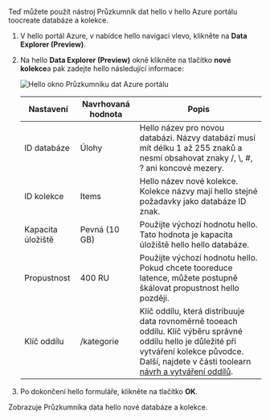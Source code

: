 Teď můžete použít nástroj Průzkumník dat hello v hello Azure portálu toocreate databáze a kolekce. 

1. V hello portál Azure, v nabídce hello navigaci vlevo, klikněte na **Data Explorer (Preview)**. 

2. Na hello **Data Explorer (Preview)** okně klikněte na tlačítko **nové kolekce**a pak zadejte hello následující informace:

    ![Hello okno Průzkumníku dat Azure portálu](./media/cosmos-db-create-collection/azure-cosmosdb-data-explorer.png)

    Nastavení|Navrhovaná hodnota|Popis
    ---|---|---
    ID databáze|Úlohy|Hello název pro novou databázi. Názvy databází musí mít délku 1 až 255 znaků a nesmí obsahovat znaky /, \\, #, ? ani koncové mezery.
    ID kolekce|Items|Hello název nové kolekce. Kolekce názvy mají hello stejné požadavky jako databáze ID znak.
    Kapacita úložiště| Pevná (10 GB)|Použijte výchozí hodnotu hello. Tato hodnota je kapacita úložiště hello hello databáze.
    Propustnost|400 RU|Použijte výchozí hodnotu hello. Pokud chcete tooreduce latence, můžete postupně škálovat propustnost hello později.
    Klíč oddílu|/kategorie|Klíč oddílu, která distribuuje data rovnoměrně tooeach oddílu. Klíč výběru správné oddílu hello je důležité při vytváření kolekce původce. Další, najdete v části toolearn [návrh a vytváření oddílů](../articles/cosmos-db/partition-data.md#designing-for-partitioning).    
3. Po dokončení hello formuláře, klikněte na tlačítko **OK**.

Zobrazuje Průzkumníka data hello nové databáze a kolekce. 
